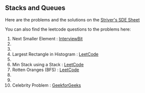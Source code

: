 ## Stacks and Queues

Here are the problems and the solutions on the [Striver's SDE Sheet](https://takeuforward.org/interviews/strivers-sde-sheet-top-coding-interview-problems)

You can also find the leetcode questions to the problems here:

1. Next Smaller Element : [InterviewBit](https://www.interviewbit.com/problems/nearest-smaller-element/)
2. 
3. 
4. Largest Rectangle in Histogram : [LeetCode](https://leetcode.com/problems/largest-rectangle-in-histogram/description/)
5. 
6. Min Stack using a Stack : [LeetCode](https://leetcode.com/problems/min-stack/description/)
7. Rotten Oranges (BFS) : [LeetCode](https://leetcode.com/problems/rotting-oranges/description/)
8. 
9. 
10. Celebrity Problem : [GeekforGeeks](https://www.geeksforgeeks.org/problems/the-celebrity-problem/1)